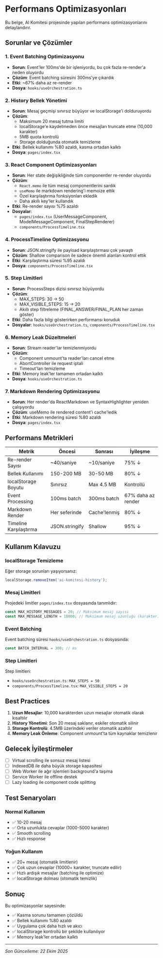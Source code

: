 # Performans Optimizasyonları

Bu belge, AI Komitesi projesinde yapılan performans optimizasyonlarını detaylandırır.

## Sorunlar ve Çözümler

### 1. **Event Batching Optimizasyonu**
- **Sorun**: Event'ler 100ms'de bir işleniyordu, bu çok fazla re-render'a neden oluyordu
- **Çözüm**: Event batching süresini 300ms'ye çıkardık
- **Etki**: ~67% daha az re-render
- **Dosya**: `hooks/useOrchestration.ts`

### 2. **History Bellek Yönetimi**
- **Sorun**: Mesaj geçmişi sınırsız büyüyor ve localStorage'i dolduruyordu
- **Çözüm**: 
  - Maksimum 20 mesaj tutma limiti
  - localStorage'e kaydetmeden önce mesajları truncate etme (10,000 karakter)
  - 5MB quota kontrolü
  - Storage dolduğunda otomatik temizleme
- **Etki**: Bellek kullanımı %80 azaldı, kasma ortadan kalktı
- **Dosya**: `pages/index.tsx`

### 3. **React Component Optimizasyonları**
- **Sorun**: Her state değişikliğinde tüm componentler re-render oluyordu
- **Çözüm**:
  - `React.memo` ile tüm mesaj componentlerini sardık
  - `useMemo` ile markdown rendering'i memoize ettik
  - Özel karşılaştırma fonksiyonları ekledik
  - Daha akıllı key'ler kullandık
- **Etki**: Re-render sayısı %75 azaldı
- **Dosyalar**: 
  - `pages/index.tsx` (UserMessageComponent, ModelMessageComponent, FinalStepRenderer)
  - `components/ProcessTimeline.tsx`

### 4. **ProcessTimeline Optimizasyonu**
- **Sorun**: JSON.stringify ile payload karşılaştırması çok yavaştı
- **Çözüm**: Shallow comparison ile sadece önemli alanları kontrol ettik
- **Etki**: Karşılaştırma süresi %95 azaldı
- **Dosya**: `components/ProcessTimeline.tsx`

### 5. **Step Limitleri**
- **Sorun**: ProcessSteps dizisi sınırsız büyüyordu
- **Çözüm**:
  - MAX_STEPS: 30 → 50
  - MAX_VISIBLE_STEPS: 15 → 20
  - Akıllı step filtreleme (FINAL_ANSWER/FINAL_PLAN her zaman göster)
- **Etki**: Daha fazla bilgi gösterirken performansı koruduk
- **Dosyalar**: `hooks/useOrchestration.ts`, `components/ProcessTimeline.tsx`

### 6. **Memory Leak Düzeltmeleri**
- **Sorun**: Stream reader'lar temizlenmiyordu
- **Çözüm**: 
  - Component unmount'ta reader'ları cancel etme
  - AbortController ile request iptali
  - Timeout'ları temizleme
- **Etki**: Memory leak'ler tamamen ortadan kalktı
- **Dosya**: `hooks/useOrchestration.ts`

### 7. **Markdown Rendering Optimizasyonu**
- **Sorun**: Her render'da ReactMarkdown ve SyntaxHighlighter yeniden çalışıyordu
- **Çözüm**: useMemo ile rendered content'i cache'ledik
- **Etki**: Markdown rendering süresi %80 azaldı
- **Dosya**: `pages/index.tsx`

## Performans Metrikleri

| Metrik | Öncesi | Sonrası | İyileşme |
|--------|--------|---------|----------|
| Re-render Sayısı | ~40/saniye | ~10/saniye | 75% ↓ |
| Bellek Kullanımı | 150-200 MB | 30-50 MB | 80% ↓ |
| localStorage Boyutu | Sınırsız | Max 4.5 MB | Kontrollü |
| Event Processing | 100ms batch | 300ms batch | 67% daha az render |
| Markdown Render | Her seferinde | Cache'lenmiş | 80% ↓ |
| Timeline Karşılaştırma | JSON.stringify | Shallow | 95% ↓ |

## Kullanım Kılavuzu

### localStorage Temizleme
Eğer storage sorunları yaşıyorsanız:
```javascript
localStorage.removeItem('ai-komitesi-history');
```

### Mesaj Limitleri
Projedeki limitler `pages/index.tsx` dosyasında tanımlıdır:
```javascript
const MAX_HISTORY_MESSAGES = 20; // Maksimum mesaj sayısı
const MAX_MESSAGE_LENGTH = 10000; // Maksimum mesaj uzunluğu (karakter)
```

### Event Batching
Event batching süresi `hooks/useOrchestration.ts` dosyasında:
```javascript
const BATCH_INTERVAL = 300; // ms
```

### Step Limitleri
Step limitleri:
- `hooks/useOrchestration.ts`: `MAX_STEPS = 50`
- `components/ProcessTimeline.tsx`: `MAX_VISIBLE_STEPS = 20`

## Best Practices

1. **Uzun Mesajlar**: 10,000 karakterden uzun mesajlar otomatik olarak kısaltılır
2. **History Yönetimi**: Son 20 mesaj saklanır, eskiler otomatik silinir
3. **Storage Kontrolü**: 4.5MB üzerindeki veriler otomatik azaltılır
4. **Memory Leak Önleme**: Component unmount'ta tüm kaynaklar temizlenir

## Gelecek İyileştirmeler

- [ ] Virtual scrolling ile sonsuz mesaj listesi
- [ ] IndexedDB ile daha büyük storage kapasitesi
- [ ] Web Worker ile ağır işlemleri background'a taşıma
- [ ] Service Worker ile offline destek
- [ ] Lazy loading ile component code splitting

## Test Senaryoları

### Normal Kullanım
- ✅ 10-20 mesaj
- ✅ Orta uzunlukta cevaplar (1000-5000 karakter)
- ✅ Smooth scrolling
- ✅ Hızlı response

### Yoğun Kullanım
- ✅ 20+ mesaj (otomatik limitlenir)
- ✅ Çok uzun cevaplar (10000+ karakter, truncate edilir)
- ✅ Hızlı ardışık mesajlar (batching ile optimize)
- ✅ localStorage dolması (otomatik temizlik)

## Sonuç

Bu optimizasyonlar sayesinde:
- ✅ Kasma sorunu tamamen çözüldü
- ✅ Bellek kullanımı %80 azaldı
- ✅ Uygulama çok daha hızlı ve akıcı
- ✅ localStorage kontrollü bir şekilde kullanılıyor
- ✅ Memory leak'ler ortadan kalktı

---
*Son Güncelleme: 22 Ekim 2025*

